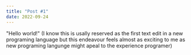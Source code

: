 ```yaml
---
title: "Post #1"
date: 2022-09-24
---
```

"Hello world!"
(I know this is usally reserved as the first text edit in a new programing language but this endeavour feels almost as exciting to me as new programing langunge might apeal to the experience programer)
